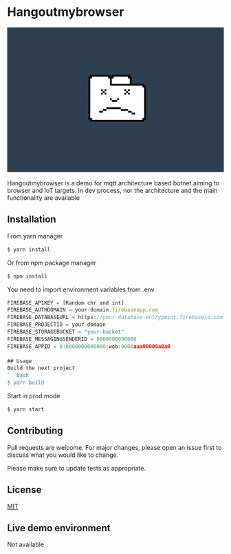 # Hangoutmybrowser
![Alt text](/crash.png?raw=true)

Hangoutmybrowser is a demo for mqtt architecture based botnet aiming to browser and IoT targets.
In dev process, nor the architecture and the main functionality are available
## Installation
From yarn manager
```bash
$ yarn install
```
Or from npm package manager
```bash
$ npm install
```
You need to import environment variables from .env 
```javascript
FIREBASE_APIKEY = [Random chr and int]
FIREBASE_AUTHDOMAIN = your-domain.firebaseapp.com
FIREBASE_DATABASEURL = https://your-database-entrypoint.firebaseio.com
FIREBASE_PROJECTID = your-domain
FIREBASE_STORAGEBUCKET = "your-bucket"
FIREBASE_MESSAGINGSENDERID = 0000000000000
FIREBASE_APPID = 0:0000000000000:web:0000aaa00000a0a0

## Usage
Build the next project
```bash
$ yarn build 
```
Start in prod mode
```bash
$ yarn start
```


## Contributing
Pull requests are welcome. For major changes, please open an issue first to discuss what you would like to change.

Please make sure to update tests as appropriate.

## License
[MIT](https://choosealicense.com/licenses/mit/)
## Live demo environment
Not available

